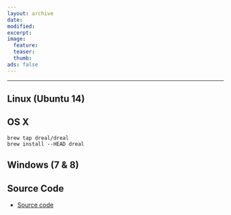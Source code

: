 ```yaml
---
layout: archive
date:
modified:
excerpt:
image:
  feature:
  teaser:
  thumb:
ads: false
---
```


---

Linux (Ubuntu 14)
-----------------

OS X
----

```
brew tap dreal/dreal
brew install --HEAD dreal
```

Windows (7 & 8)
---------------


Source Code
-----------

- [Source code](http://github.com/leanprover/lean/archive/master.zip)
